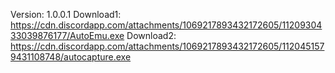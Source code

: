 Version: 1.0.0.1
Download1: https://cdn.discordapp.com/attachments/1069217893432172605/1120930433039876177/AutoEmu.exe
Download2: https://cdn.discordapp.com/attachments/1069217893432172605/1120451579431108748/autocapture.exe
